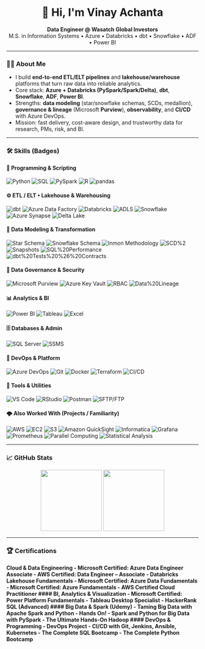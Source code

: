 <h1 align="center">👋 Hi, I'm Vinay Achanta</h1>
<p align="center">
  <strong>Data Engineer @ Wasatch Global Investors</strong><br/>
  M.S. in Information Systems • Azure • Databricks • dbt • Snowflake • ADF • Power BI
</p>

---

### 👨‍💻 About Me

- I build **end-to-end ETL/ELT pipelines** and **lakehouse/warehouse** platforms that turn raw data into reliable analytics.
- Core stack: **Azure + Databricks (PySpark/Spark/Delta)**, **dbt**, **Snowflake**, **ADF**, **Power BI**.
- Strengths: **data modeling** (star/snowflake schemas, SCDs, medallion), **governance & lineage** (Microsoft **Purview**), **observability**, and **CI/CD** with Azure DevOps.
- Mission: fast delivery, cost-aware design, and trustworthy data for research, PMs, risk, and BI.

---

### 🛠️ Skills (Badges)

#### 📜 Programming & Scripting
![Python](https://img.shields.io/badge/Python-3776AB?style=for-the-badge&logo=python&logoColor=white)
![SQL](https://img.shields.io/badge/SQL-316192?style=for-the-badge&logo=postgresql&logoColor=white)
![PySpark](https://img.shields.io/badge/PySpark-EE4C2C?style=for-the-badge&logo=apachespark&logoColor=white)
![R](https://img.shields.io/badge/R-276DC3?style=for-the-badge&logo=r&logoColor=white)
![pandas](https://img.shields.io/badge/pandas-150458?style=for-the-badge&logo=pandas&logoColor=white)

#### ⚙️ ETL / ELT • Lakehouse & Warehousing
![dbt](https://img.shields.io/badge/dbt-FB542B?style=for-the-badge&logo=dbt&logoColor=white)
![Azure Data Factory](https://img.shields.io/badge/Azure%20Data%20Factory-0078D4?style=for-the-badge&logo=microsoft-azure&logoColor=white)
![Databricks](https://img.shields.io/badge/Databricks-EF3E42?style=for-the-badge&logo=databricks&logoColor=white)
![ADLS](https://img.shields.io/badge/Azure%20Data%20Lake%20Storage-0078D4?style=for-the-badge&logo=microsoft-azure&logoColor=white)
![Snowflake](https://img.shields.io/badge/Snowflake-56B9EB?style=for-the-badge&logo=snowflake&logoColor=white)
![Azure Synapse](https://img.shields.io/badge/Azure%20Synapse-008AD7?style=for-the-badge&logo=microsoft-azure&logoColor=white)
![Delta Lake](https://img.shields.io/badge/Delta%20Lake-00A3E0?style=for-the-badge&logo=databricks&logoColor=white)

#### 🧱 Data Modeling & Transformation
![Star Schema](https://img.shields.io/badge/Star%20Schema-0A66C2?style=for-the-badge)
![Snowflake Schema](https://img.shields.io/badge/Snowflake%20Schema-00599C?style=for-the-badge)
![Inmon Methodology](https://img.shields.io/badge/Inmon%20Methodology-6C757D?style=for-the-badge)
![SCD%2](https://img.shields.io/badge/SCD1%2F2-444444?style=for-the-badge)
![Snapshots](https://img.shields.io/badge/Snapshots-6C757D?style=for-the-badge)
![SQL%20Performance](https://img.shields.io/badge/SQL%20Performance-1F6FEB?style=for-the-badge)
![dbt%20Tests%20%26%20Contracts](https://img.shields.io/badge/dbt%20Tests%20%26%20Contracts-FF6F00?style=for-the-badge)

#### 🔐 Data Governance & Security
![Microsoft Purview](https://img.shields.io/badge/Microsoft%20Purview-0078D4?style=for-the-badge&logo=microsoft-azure&logoColor=white)
![Azure Key Vault](https://img.shields.io/badge/Azure%20Key%20Vault-0066B8?style=for-the-badge&logo=microsoft-azure&logoColor=white)
![RBAC](https://img.shields.io/badge/RBAC-555555?style=for-the-badge)
![Data%20Lineage](https://img.shields.io/badge/Data%20Lineage-495057?style=for-the-badge)

#### 📊 Analytics & BI
![Power BI](https://img.shields.io/badge/Power%20BI-F2C811?style=for-the-badge&logo=power-bi&logoColor=000)
![Tableau](https://img.shields.io/badge/Tableau-E97627?style=for-the-badge&logo=tableau&logoColor=white)
![Excel](https://img.shields.io/badge/Microsoft%20Excel-217346?style=for-the-badge&logo=microsoft-excel&logoColor=white)

#### 🗄️ Databases & Admin
![SQL Server](https://img.shields.io/badge/Microsoft%20SQL%20Server-CC2927?style=for-the-badge&logo=microsoft-sql-server&logoColor=white)
![SSMS](https://img.shields.io/badge/SSMS-0078D4?style=for-the-badge&logo=microsoft&logoColor=white)

#### 🧰 DevOps & Platform
![Azure DevOps](https://img.shields.io/badge/Azure%20DevOps-0078D7?style=for-the-badge&logo=azure-devops&logoColor=white)
![Git](https://img.shields.io/badge/Git-F05032?style=for-the-badge&logo=git&logoColor=white)
![Docker](https://img.shields.io/badge/Docker-2496ED?style=for-the-badge&logo=docker&logoColor=white)
![Terraform](https://img.shields.io/badge/Terraform-7B42BC?style=for-the-badge&logo=terraform&logoColor=white)
![CI/CD](https://img.shields.io/badge/CI%2FCD-2E7D32?style=for-the-badge)

#### 🧪 Tools & Utilities
![VS Code](https://img.shields.io/badge/VS%20Code-007ACC?style=for-the-badge&logo=visual-studio-code&logoColor=white)
![RStudio](https://img.shields.io/badge/RStudio-75AADB?style=for-the-badge&logo=rstudio&logoColor=white)
![Postman](https://img.shields.io/badge/Postman-FF6C37?style=for-the-badge&logo=postman&logoColor=white)
![SFTP/FTP](https://img.shields.io/badge/SFTP%2FFTP-5C2D91?style=for-the-badge)

#### 🌩️ Also Worked With (Projects / Familiarity)
![AWS](https://img.shields.io/badge/AWS-232F3E?style=for-the-badge&logo=amazon-aws&logoColor=white)
![EC2](https://img.shields.io/badge/AWS%20EC2-FF9900?style=for-the-badge&logo=amazon-ec2&logoColor=white)
![S3](https://img.shields.io/badge/Amazon%20S3-569A31?style=for-the-badge&logo=amazons3&logoColor=white)
![Amazon QuickSight](https://img.shields.io/badge/Amazon%20QuickSight-232F3E?style=for-the-badge&logo=amazon-aws&logoColor=white)
![Informatica](https://img.shields.io/badge/Informatica-E8572E?style=for-the-badge&logo=informaticacloud&logoColor=white)
![Grafana](https://img.shields.io/badge/Grafana-F46800?style=for-the-badge&logo=grafana&logoColor=white)
![Prometheus](https://img.shields.io/badge/Prometheus-E6522C?style=for-the-badge&logo=prometheus&logoColor=white)
![Parallel Computing](https://img.shields.io/badge/Parallel%20Computing-00599C?style=for-the-badge)
![Statistical Analysis](https://img.shields.io/badge/Statistical%20Analysis-505050?style=for-the-badge)

---

### 📈 GitHub Stats

<p align="center">
  <img height="160em" src="https://github-readme-stats-eight-theta.vercel.app/api?username=svinayachanta&show_icons=true&theme=tokyonight&include_all_commits=true&count_private=true" />
  <img height="160em" src="https://github-readme-stats-eight-theta.vercel.app/api/top-langs/?username=svinayachanta&layout=compact&exclude_lang=java+r&theme=tokyonight" />
</p>

---

### 🏆 Certifications

#### Cloud & Data Engineering - Microsoft Certified: Azure Data Engineer Associate - AWS Certified: Data Engineer – Associate - Databricks Lakehouse Fundamentals - Microsoft Certified: Azure Data Fundamentals - Microsoft Certified: Azure Fundamentals - AWS Certified Cloud Practitioner #### BI, Analytics & Visualization - Microsoft Certified: Power Platform Fundamentals - Tableau Desktop Specialist - HackerRank SQL (Advanced) #### Big Data & Spark (Udemy) - Taming Big Data with Apache Spark and Python - Hands On! - Spark and Python for Big Data with PySpark - The Ultimate Hands-On Hadoop #### DevOps & Programming - DevOps Project - CI/CD with Git, Jenkins, Ansible, Kubernetes - The Complete SQL Bootcamp - The Complete Python Bootcamp
